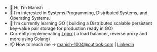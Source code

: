 - 👋 Hi, I’m Manish
- 👀 I’m interested in Systems Programming, Distributed Systems, and Operating Systems.
- 🌱 I’m currently learning GO ( building a Distributed scalable persistent key-value pair storage for production ready in GO)
- Currenlty implemenating [Lginx](http://github.com/gods-mack/lginx) ( a load balancer, reverse proxy and more using Golang) 
- 📫 How to reach me -> manish-1004@outlook.com | [Linkedin](https://linkedin.com/in/manish1004)

<!---
gods-mack/gods-mack is a ✨ special ✨ repository because its `README.md` (this file) appears on your GitHub profile.
You can click the Preview link to take a look at your changes.
--->
